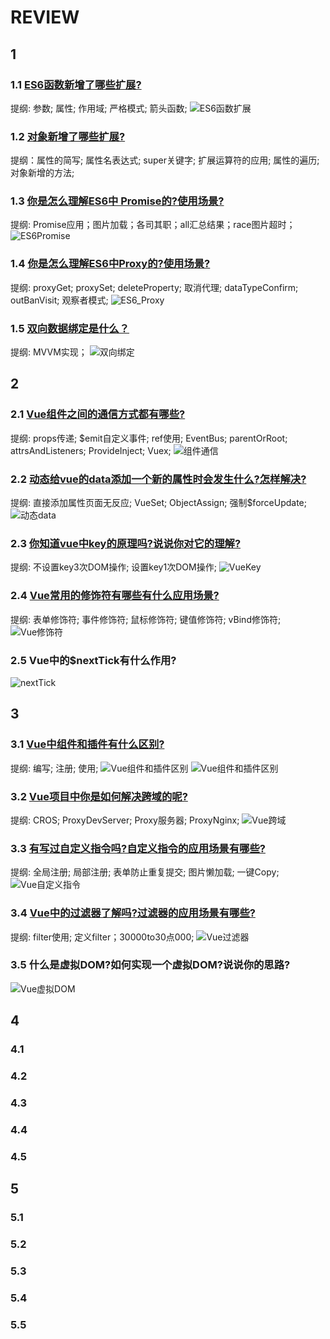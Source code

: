 # REVIEW

## 1

### 1.1 [ES6函数新增了哪些扩展?](../../../public/1.example/1.FRONT_RW/3/5.ES6函数扩展.js)

提纲: 参数; 属性; 作用域; 严格模式; 箭头函数;
![ES6函数扩展](image.png)

### 1.2 [对象新增了哪些扩展?](../../../public/1.example/1.FRONT_RW/4/1.ES6对象新增扩展.js)

提纲：属性的简写; 属性名表达式; super关键字; 扩展运算符的应用; 属性的遍历; 对象新增的方法;

### 1.3 [你是怎么理解ES6中 Promise的?使用场景?](../../../public/1.example/1.FRONT_RW/4/2.ES6Promise.js)

提纲: Promise应用；图片加载；各司其职；all汇总结果；race图片超时；
![ES6Promise](image-1.png)

### 1.4 [你是怎么理解ES6中Proxy的?使用场景?](../../../public/1.example/1.FRONT_RW/4/3.ES6_Proxy.js)

提纲: proxyGet; proxySet; deleteProperty;  取消代理; dataTypeConfirm; outBanVisit; 观察者模式;
![ES6_Proxy](image-2.png)

### 1.5 [双向数据绑定是什么？](../../../public/1.example/1.FRONT_RW/4/4.双向绑定.js)

提纲: MVVM实现；
![双向绑定](image-3.png)

## 2

### 2.1 [Vue组件之间的通信方式都有哪些?](../../../public/1.example/1.FRONT_RW/4/5.组件通信.html)

提纲: props传递; $emit自定义事件; ref使用; EventBus; parentOrRoot; attrsAndListeners; ProvideInject; Vuex;
![组件通信](image-4.png)

### 2.2 [动态给vue的data添加一个新的属性时会发生什么?怎样解决?](../../../public/1.example/1.FRONT_RW/5/1.动态data.html)

提纲: 直接添加属性页面无反应; VueSet; ObjectAssign; 强制$forceUpdate;
![动态data](image-5.png)

### 2.3 [你知道vue中key的原理吗?说说你对它的理解?](../../../public/1.example/1.FRONT_RW/5/2.VueKey.html)

提纲: 不设置key3次DOM操作; 设置key1次DOM操作;
![VueKey](image-6.png)

### 2.4 [Vue常用的修饰符有哪些有什么应用场景?](../../../public/1.example/1.FRONT_RW/5/2.Vue修饰符.html)

提纲: 表单修饰符; 事件修饰符; 鼠标修饰符; 键值修饰符; vBind修饰符;
![Vue修饰符](image-7.png)

### 2.5 Vue中的$nextTick有什么作用?

![nextTick](image-8.png)

## 3

### 3.1 [Vue中组件和插件有什么区别?](../../../public/1.example/1.FRONT_RW/5/3.Vue组件和插件区别.html)

提纲: 编写; 注册; 使用;
![Vue组件和插件区别](image-9.png)
![Vue组件和插件区别](image-10.png)

### 3.2 [Vue项目中你是如何解决跨域的呢?](../../../public/1.example/1.FRONT_RW/5/4.Vue跨域.js)

提纲: CROS; ProxyDevServer; Proxy服务器; ProxyNginx;
![Vue跨域](image-11.png)

### 3.3 [有写过自定义指令吗?自定义指令的应用场景有哪些?](../../../public/1.example/1.FRONT_RW/5/4.Vue自定义指令.html)

提纲: 全局注册; 局部注册; 表单防止重复提交; 图片懒加载; 一键Copy;
![Vue自定义指令](image-12.png)

### 3.4 [Vue中的过滤器了解吗?过滤器的应用场景有哪些?](../../../public/1.example/1.FRONT_RW/5/5.Vue过滤器.html)

提纲: filter使用; 定义filter；30000to30点000;
![Vue过滤器](image-13.png)

### 3.5 什么是虚拟DOM?如何实现一个虚拟DOM?说说你的思路?

![Vue虚拟DOM](image-14.png)

## 4

### 4.1 [](../../../public/1.example/2.FRONT_RW/1/1.Vue虚拟DOM.html)

### 4.2

### 4.3

### 4.4

### 4.5

## 5

### 5.1

### 5.2

### 5.3

### 5.4

### 5.5
